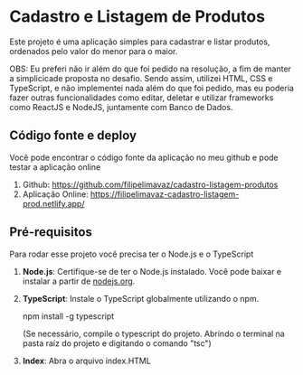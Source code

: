 # Cadastro e Listagem de Produtos

Este projeto é uma aplicação simples para cadastrar e listar produtos, ordenados pelo valor do menor para o maior.

OBS:
Eu preferi não ir além do que foi pedido na resolução, a fim de manter a simplicicade proposta no desafio. 
Sendo assim, utilizei HTML, CSS e TypeScript, e não implementei nada além do que foi pedido, mas eu poderia fazer outras funcionalidades como editar, deletar e utilizar frameworks como ReactJS e NodeJS, juntamente com Banco de Dados.

## Código fonte e deploy

Você pode encontrar o código fonte da aplicação no meu github e pode testar a aplicação online

1. Github: https://github.com/filipelimavaz/cadastro-listagem-produtos
2. Aplicação Online: https://filipelimavaz-cadastro-listagem-prod.netlify.app/

## Pré-requisitos

Para rodar esse projeto você precisa ter o Node.js e o TypeScript

1. **Node.js**: Certifique-se de ter o Node.js instalado. Você pode baixar e instalar a partir de [nodejs.org](https://nodejs.org/).

2. **TypeScript**: Instale o TypeScript globalmente utilizando o npm.

   npm install -g typescript

    (Se necessário, compile o typescript do projeto. Abrindo o terminal na pasta raíz do projeto e digitando o comando "tsc")

3. **Index**: Abra o arquivo index.HTML
